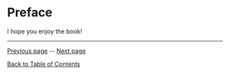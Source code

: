 # Preface

I hope you enjoy the book!

---

[Previous page](/Lumore/Front%20Matter/table-of-contents.md) -- [Next page](/Lumore/Front%20Matter/introduction.md)

[Back to Table of Contents](/Lumore/Front%20Matter/table-of-contents.md)